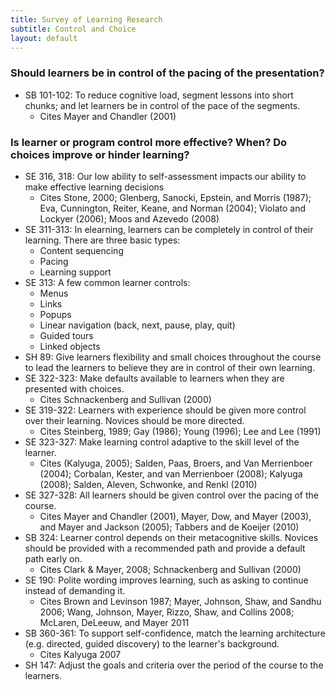 ```yaml
---
title: Survey of Learning Research
subtitle: Control and Choice
layout: default
---
```


### Should learners be in control of the pacing of the presentation?

- SB 101-102: To reduce cognitive load, segment lessons into short chunks; and let learners be in control of the pace of the segments.
    - Cites Mayer and Chandler (2001)

### Is learner or program control more effective? When? Do choices improve or hinder learning?

- SE 316, 318: Our low ability to self-assessment impacts our ability to make effective learning decisions
    - Cites Stone, 2000; Glenberg, Sanocki, Epstein, and Morris (1987); Eva, Cunnington, Reiter, Keane, and Norman (2004); Violato and Lockyer (2006); Moos and Azevedo (2008)
- SE 311-313: In elearning, learners can be completely in control of their learning. There are three basic types:
    - Content sequencing
    - Pacing
    - Learning support
- SE 313: A few common learner controls:
    - Menus
    - Links
    - Popups
    - Linear navigation (back, next, pause, play, quit)
    - Guided tours
    - Linked objects
- SH 89: Give learners flexibility and small choices throughout the course to lead the learners to believe they are in control of their own learning.
- SE 322-323: Make defaults available to learners when they are presented with choices.
    - Cites Schnackenberg and Sullivan (2000)
- SE 319-322: Learners with experience should be given more control over their learning. Novices should be more directed.
    - Cites Steinberg, 1989; Gay (1986); Young (1996); Lee and Lee (1991)
- SE 323-327: Make learning control adaptive to the skill level of the learner.
    - Cites (Kalyuga, 2005); Salden, Paas, Broers, and Van Merrienboer (2004); Corbalan, Kester, and van Merrienboer (2008); Kalyuga (2008); Salden, Aleven, Schwonke, and Renkl (2010)
- SE 327-328: All learners should be given control over the pacing of the course.
    - Cites Mayer and Chandler (2001), Mayer, Dow, and Mayer (2003), and Mayer and Jackson (2005); Tabbers and de Koeijer (2010)
- SB 324: Learner control depends on their metacognitive skills. Novices should be provided with a recommended path and provide a default path early on.
    - Cites Clark & Mayer, 2008; Schnackenberg and Sullivan (2000)
- SE 190: Polite wording improves learning, such as asking to continue instead of demanding it.
    - Cites Brown and Levinson 1987; Mayer, Johnson, Shaw, and Sandhu 2006;  Wang, Johnson, Mayer, Rizzo, Shaw, and Collins 2008; McLaren, DeLeeuw, and Mayer 2011
- SB 360-361: To support self-confidence, match the learning architecture (e.g. directed, guided discovery) to the learner's background.
    - Cites Kalyuga 2007
- SH 147: Adjust the goals and criteria over the period of the course to the learners.
